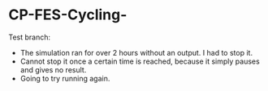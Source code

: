 # CP-FES-Cycling-

Test branch:

- The simulation ran for over 2 hours without an output. I had to stop it.
- Cannot stop it once a certain time is reached, because it simply pauses and gives no result.
- Going to try running again.